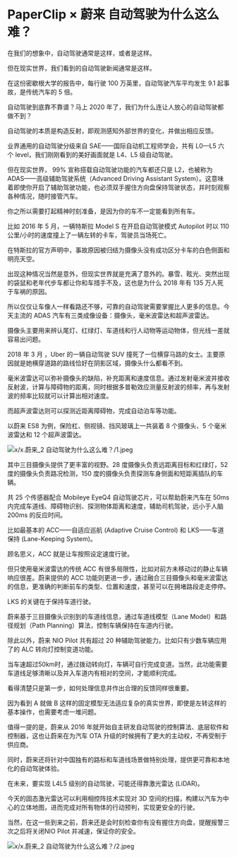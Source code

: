 # PaperClip × 蔚来 自动驾驶为什么这么难？

在我们的想象中，自动驾驶通常是这样，或者是这样。

但在现实世界，我们看到的自动驾驶新闻通常是这样。

在这份密歇根大学的报告中，每行驶 100 万英里，自动驾驶汽车平均发生 9.1 起事故，是传统汽车的 5 倍。

自动驾驶到底靠不靠谱？马上 2020 年了，我们为什么连让人放心的自动驾驶都做不到？

自动驾驶的本质是构造反射，即观测感知外部世界的变化，并做出相应反馈。

业界通用的自动驾驶分级来自 SAE——国际自动机工程师学会，共有 L0—L5 六个 level，我们刚刚看到的美好画面就是 L4、L5 级自动驾驶。

但在现实世界， 99% 宣称搭载自动驾驶功能的汽车都还只是 L2，也被称为 ADAS——高级辅助驾驶系统（Advanced Driving Assistant System）。这意味着即使你开启了辅助驾驶功能，也必须双手握住方向盘保持驾驶状态，并时刻观察各种情况，随时接管汽车。

你之所以需要打起精神时刻准备，是因为你的车不一定能看到所有车。

比如 2016 年 5 月，一辆特斯拉 Model S 在开启自动驾驶模式 Autopilot 时以 110 公里/小时的速度撞上了一辆左转的卡车，驾驶员当场死亡。

在特斯拉的官方声明中，事故原因被归结为摄像头没有成功区分卡车的白色侧面和明亮天空。

出现这种情况当然是意外，但现实世界就是充满了意外的。暴雪、眩光、突然出现的袋鼠和老年代步车都让你和车措手不及，这也是为什么 2018 年有 135 万人死于车祸的原因。

所以仅仅让车像人一样看路还不够，可靠的自动驾驶需要掌握比人更多的信息。今天主流的 ADAS 汽车有三类成像设备：摄像头，毫米波雷达和超声波雷达。

摄像头主要用来辨认尾灯、红绿灯、车道线和行人动物等运动物体，但光线一差就容易出问题。

2018 年 3 月 ，Uber 的一辆自动驾驶 SUV 撞死了一位横穿马路的女士。主要原因就是她横穿道路的路线恰好在阴影区域，摄像头什么都看不到。

毫米波雷达可以弥补摄像头的缺陷，补充距离和速度信息。通过发射毫米波并接收反射波，计算与障碍物的距离，同时根据多普勒效应测量反射波的频率，再与发射波的频率比较就可以计算出相对速度。

而超声波雷达则可以探测近距离障碍物，完成自动泊车等功能。

以蔚来 ES8 为例，保险杠、侧视镜、挡风玻璃上一共装着 8 个摄像头、5 个毫米波雷达和 12 个超声波雷达。

![x/x.蔚来_2 自动驾驶为什么这么难？/1.jpeg](https://cdn.jsdelivr.net/gh/ipaperclip-icu/static/image/文字稿/x/x.蔚来_2%20自动驾驶为什么这么难？/1.jpeg)

其中三目摄像头提供了更丰富的视野。28 度摄像头负责远距离目标和红绿灯，52 度的摄像头负责路况检测，150 度的摄像头负责探测车身侧面和短距离插队的车辆。

共 25 个传感器配合 Mobileye EyeQ4 自动驾驶芯片，可以帮助蔚来汽车在 50ms 内完成车道线、障碍物识别、探测物体距离和速度，辅助司机驾驶，远小于人脑 200ms 的反应时间。

比如最基本的 ACC——自适应巡航 (Adaptive Cruise Control) 和 LKS——车道保持 (Lane-Keeping System)。

顾名思义，ACC 就是让车按照设定速度行驶。

但只使用毫米波雷达的传统 ACC 有很多局限性，比如对前方未移动过的静止车辆响应很差。蔚来提供的 ACC 功能则更进一步，通过融合三目摄像头和毫米波雷达的信息，更准确的判断前车的类型、位置和速度，甚至可以在拥堵路段走走停停。

LKS 的关键在于保持车道行驶。

蔚来基于三目摄像头识别到的车道线信息，通过车道线模型（Lane Model）和路径规划（Path Planning）算法，控制车辆保持在车道内行驶。

除此以外，蔚来 NIO Pilot 共有超过 20 种辅助驾驶能力。比如只有少数车辆应用了的 ALC 转向灯控制变道功能。

当车速超过50km时，通过拨动转向灯，车辆可自行完成变道。当然，此功能需要车道线足够清晰以及并入车道内有相对的空间，才能顺利完成。

看得清楚只是第一步，如何处理信息并作出合理的反馈同样很重要。

因为看到 A 就做 B 这样的固定模型无法适应复杂的真实世界，即使是左转这样的基本操作，也需要考虑一堆问题。

值得一提的是，蔚来从 2016 年就开始自主研发自动驾驶的控制算法、底层软件和控制器，这也让蔚来在为汽车 OTA 升级的时候拥有了更大的主动权，不再受制于供应商。

同时，蔚来还将针对中国独有的路标和车道线场景做特别处理，提供更可靠和本地化的自动驾驶体验。

在未来，要实现 L4L5 级别的自动驾驶，可能还得靠激光雷达 (LiDAR)。

今天的固态激光雷达可以利用相控阵技术实现对 3D 空间的扫描，构建以汽车为中心的立体地图，进而完成对所有物体的行动预判，实现更安全的行驶。

当然，在这一些到来之前，蔚来还是会时刻检查你有没有握住方向盘，提醒报警三次之后将关闭NIO Pilot 并减速，保证你的安全。

![x/x.蔚来_2 自动驾驶为什么这么难？/2.jpeg](https://cdn.jsdelivr.net/gh/ipaperclip-icu/static/image/文字稿/x/x.蔚来_2%20自动驾驶为什么这么难？/2.jpeg)
